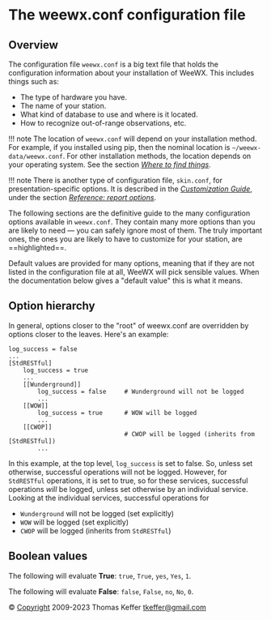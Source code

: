 # The weewx.conf configuration file

## Overview

The configuration file `weewx.conf` is a big text file that holds the configuration information about your installation of WeeWX. This includes things such as:

* The type of hardware you have.
* The name of your station.
* What kind of database to use and where is it located.
* How to recognize out-of-range observations, etc.

[application layout table]: ../installing-weewx#where-to-find-things

!!! note
    The location of `weewx.conf` will depend on your installation method. For example, if you installed using pip, then the nominal location is `~/weewx-data/weewx.conf`. For other installation methods, the location depends on your operating system. See the section [*Where to find things*][application layout table].


!!! note
    There is another type of configuration file, `skin.conf`, for presentation-specific options. It is described in the [*Customization Guide*](../../custom/), under the section [*Reference: report options*](../../custom/options_ref/).


The following sections are the definitive guide to the many configuration options available in `weewx.conf`. They contain many more options than you are likely to need &mdash; you can safely ignore most of them. The truly important ones, the ones you are likely to have to customize for your station, are ==highlighted==.

Default values are provided for many options, meaning that if they are not listed in the configuration file at all, WeeWX will pick sensible values. When the documentation below gives a "default value" this is what it means.


## Option hierarchy
In general, options closer to the "root" of weewx.conf are overridden by options closer to the leaves. Here's an example:

```
log_success = false
...
[StdRESTful]
    log_success = true
    ...
    [[Wunderground]]
        log_success = false     # Wunderground will not be logged
        ...
    [[WOW]]
        log_success = true      # WOW will be logged
        ...
    [[CWOP]]
                                # CWOP will be logged (inherits from [StdRESTful])
        ...
```

In this example, at the top level, `log_success` is set to false. So, unless set otherwise, successful operations will not be logged. However, for `StdRESTful` operations, it is set to true, so for these services, successful operations _will_ be logged, unless set otherwise by an individual service. Looking at the individual services, successful operations for

* `Wunderground` will not be logged (set explicitly)
* `WOW` will be logged (set explicitly)
* `CWOP` will be logged (inherits from `StdRESTful`)

## Boolean values

The following will evaluate **True**: `true`, `True`, `yes`, `Yes`, `1`.

The following will evaluate **False**: `false`, `False`, `no`, `No`, `0`.

© [Copyright](../copyright) 2009-2023 Thomas Keffer <tkeffer@gmail.com>
